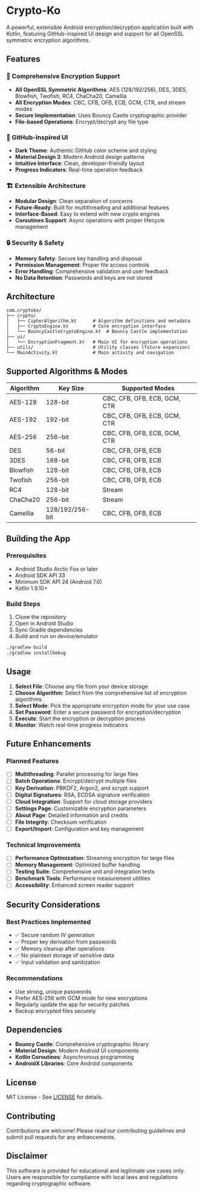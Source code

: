 # Crypto-Ko

A powerful, extensible Android encryption/decryption application built with Kotlin, featuring GitHub-inspired UI design and support for all OpenSSL symmetric encryption algorithms.

## Features

### 🔐 Comprehensive Encryption Support
- **All OpenSSL Symmetric Algorithms**: AES (128/192/256), DES, 3DES, Blowfish, Twofish, RC4, ChaCha20, Camellia
- **All Encryption Modes**: CBC, CFB, OFB, ECB, GCM, CTR, and stream modes
- **Secure Implementation**: Uses Bouncy Castle cryptographic provider
- **File-based Operations**: Encrypt/decrypt any file type

### 🎨 GitHub-Inspired UI
- **Dark Theme**: Authentic GitHub color scheme and styling
- **Material Design 3**: Modern Android design patterns
- **Intuitive Interface**: Clean, developer-friendly layout
- **Progress Indicators**: Real-time operation feedback

### 🏗️ Extensible Architecture
- **Modular Design**: Clean separation of concerns
- **Future-Ready**: Built for multithreading and additional features
- **Interface-Based**: Easy to extend with new crypto engines
- **Coroutines Support**: Async operations with proper lifecycle management

### 🔒 Security & Safety
- **Memory Safety**: Secure key handling and disposal
- **Permission Management**: Proper file access controls
- **Error Handling**: Comprehensive validation and user feedback
- **No Data Retention**: Passwords and keys are not stored

## Architecture

```
com.cryptoko/
├── crypto/
│   ├── CipherAlgorithm.kt      # Algorithm definitions and metadata
│   ├── CryptoEngine.kt         # Core encryption interface
│   └── BouncyCastleCryptoEngine.kt  # Bouncy Castle implementation
├── ui/
│   └── EncryptionFragment.kt   # Main UI for encryption operations
├── utils/                      # Utility classes (future expansion)
└── MainActivity.kt             # Main activity and navigation
```

## Supported Algorithms & Modes

| Algorithm | Key Size | Supported Modes |
|-----------|----------|----------------|
| AES-128   | 128-bit  | CBC, CFB, OFB, ECB, GCM, CTR |
| AES-192   | 192-bit  | CBC, CFB, OFB, ECB, GCM, CTR |
| AES-256   | 256-bit  | CBC, CFB, OFB, ECB, GCM, CTR |
| DES       | 56-bit   | CBC, CFB, OFB, ECB |
| 3DES      | 168-bit  | CBC, CFB, OFB, ECB |
| Blowfish  | 128-bit  | CBC, CFB, OFB, ECB |
| Twofish   | 256-bit  | CBC, CFB, OFB, ECB |
| RC4       | 128-bit  | Stream |
| ChaCha20  | 256-bit  | Stream |
| Camellia  | 128/192/256-bit | CBC, CFB, OFB, ECB |

## Building the App

### Prerequisites
- Android Studio Arctic Fox or later
- Android SDK API 33
- Minimum SDK API 24 (Android 7.0)
- Kotlin 1.9.10+

### Build Steps
1. Clone the repository
2. Open in Android Studio
3. Sync Gradle dependencies
4. Build and run on device/emulator

```bash
./gradlew build
./gradlew installDebug
```

## Usage

1. **Select File**: Choose any file from your device storage
2. **Choose Algorithm**: Select from the comprehensive list of encryption algorithms
3. **Select Mode**: Pick the appropriate encryption mode for your use case
4. **Set Password**: Enter a secure password for encryption/decryption
5. **Execute**: Start the encryption or decryption process
6. **Monitor**: Watch real-time progress indicators

## Future Enhancements

### Planned Features
- [ ] **Multithreading**: Parallel processing for large files
- [ ] **Batch Operations**: Encrypt/decrypt multiple files
- [ ] **Key Derivation**: PBKDF2, Argon2, and scrypt support
- [ ] **Digital Signatures**: RSA, ECDSA signature verification
- [ ] **Cloud Integration**: Support for cloud storage providers
- [ ] **Settings Page**: Customizable encryption parameters
- [ ] **About Page**: Detailed information and credits
- [ ] **File Integrity**: Checksum verification
- [ ] **Export/Import**: Configuration and key management

### Technical Improvements
- [ ] **Performance Optimization**: Streaming encryption for large files
- [ ] **Memory Management**: Optimized buffer handling
- [ ] **Testing Suite**: Comprehensive unit and integration tests
- [ ] **Benchmark Tools**: Performance measurement utilities
- [ ] **Accessibility**: Enhanced screen reader support

## Security Considerations

### Best Practices Implemented
- ✅ Secure random IV generation
- ✅ Proper key derivation from passwords
- ✅ Memory cleanup after operations
- ✅ No plaintext storage of sensitive data
- ✅ Input validation and sanitization

### Recommendations
- Use strong, unique passwords
- Prefer AES-256 with GCM mode for new encryptions
- Regularly update the app for security patches
- Backup encrypted files securely

## Dependencies

- **Bouncy Castle**: Comprehensive cryptographic library
- **Material Design**: Modern Android UI components
- **Kotlin Coroutines**: Asynchronous programming
- **AndroidX Libraries**: Core Android components

## License

MIT License - See [LICENSE](LICENSE) for details.

## Contributing

Contributions are welcome! Please read our contributing guidelines and submit pull requests for any enhancements.

## Disclaimer

This software is provided for educational and legitimate use cases only. Users are responsible for compliance with local laws and regulations regarding cryptographic software.